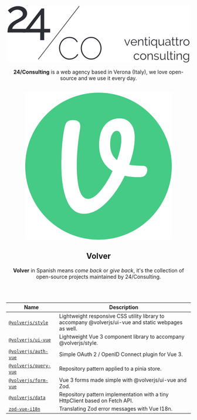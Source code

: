 <div align="center">

[![24/Consulting](/24consulting.svg)](https://24consulting.it)

**24/Consulting** is a web agency based in Verona (Italy), we love open-source and we use it every day.
<br>
<br>

[![volverjs](/volverjs.svg)](https://volverjs.github.io)

## Volver

**Volver** in Spanish means _come back_ or _give back_, it's the collection of open-source projects maintained by 24/Consulting.

<br>
<br>
</div>

| Name                                                           | Description                                                                                           |
| -------------------------------------------------------------- | ----------------------------------------------------------------------------------------------------- |
| [`@volverjs/style`](https://github.com/volverjs/style)         | Lightweight responsive CSS utility library to accompany @volverjs/ui-vue and static webpages as well. |
| [`@volverjs/ui-vue`](https://github.com/volverjs/ui-vue)       | Lightweight Vue 3 component library to accompany @volverjs/style.                                     |
| [`@volverjs/auth-vue`](https://github.com/volverjs/auth-vue)   | Simple OAuth 2 / OpenID Connect plugin for Vue 3.                                                     |
| [`@volverjs/query-vue`](https://github.com/volverjs/query-vue) | Repository pattern applied to a pinia store.                                                          |
| [`@volverjs/form-vue`](https://github.com/volverjs/form-vue)   | Vue 3 forms made simple with @volverjs/ui-vue and Zod.                                                |
| [`@volverjs/data`](https://github.com/volverjs/data)           | Repository pattern implementation with a tiny HttpClient based on Fetch API.                          |
| [`zod-vue-i18n`](https://github.com/volverjs/zod-vue-i18n)     | Translating Zod error messages with Vue I18n.                                                         |
